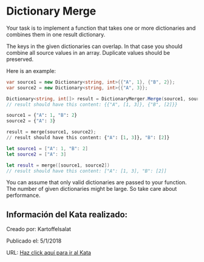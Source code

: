 # Dictionary Merge
Your task is to implement a function that takes one or more dictionaries and combines them in one result dictionary.

The keys in the given dictionaries can overlap. In that case you should combine all source values in an array. Duplicate values should be preserved.

Here is an example:
```cs
var source1 = new Dictionary<string, int>{{"A", 1}, {"B", 2}}; 
var source2 = new Dictionary<string, int>{{"A", 3}};

Dictionary<string, int[]> result = DictionaryMerger.Merge(source1, source2);
// result should have this content: {{"A", [1, 3]}, {"B", [2]}}

```
```python
source1 = {"A": 1, "B": 2} 
source2 = {"A": 3}

result = merge(source1, source2);
// result should have this content: {"A": [1, 3]}, "B": [2]}

```
```swift
let source1 = ["A": 1, "B": 2]
let source2 = ["A": 3]

let result = merge([source1, source2])
// result should have this content: ["A": [1, 3], "B": [2]]
```

You can assume that only valid dictionaries are passed to your function.
The number of given dictionaries might be large. So take care about performance.

## Información del Kata realizado:
Creado por: Kartoffelsalat

Publicado el: 5/1/2018

URL: [Haz click aquí para ir al Kata](https://www.codewars.com/kata/5ae840b8783bb4ef79000094)